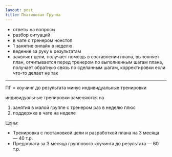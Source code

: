 ```yaml
---
layout: post
title: Платиновая Группа
---
```


- ответы на вопросы
- разбор ситуаций
- в чате с тренером нонстоп
- 1 занятие онлайн в неделю
- ведение за руку к результатам
- заявляет цели, получает помощь в составлении плана, выполняет план, отчитывается перед тренером по выполненным шагам плана, получает обратную связь по сделанным шагам, корректировки если что-то делает не так

---

ПГ = коучинг до результата минус индивидуальные тренировки

индивидуальные тренировки заменяются на

1. занятия в малой группе с тренером раз в неделю плюс
2. поддержка в чате на неделе

Цены:

- Тренировка с постановкой цели и разработкой плана на 3 месяца — 40 т.р.
- Предоплата за 3 месяца группового коучинга до результата — 60 т.р.
